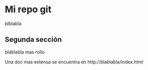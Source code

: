 # Mi repo git

blblabla

## Segunda sección

blablabla mas rollo

Una doc mas extensa se encuentra en http://blablabla/index.html
